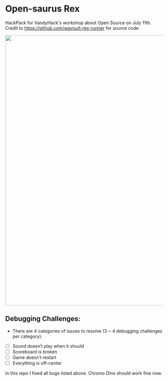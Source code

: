 # Open-saurus Rex
HackPack for VandyHack's workshop about Open Source on July 11th.
Credit to https://github.com/wayou/t-rex-runner for source code.

<img src="https://github.com/wayou/t-rex-runner/raw/gh-pages/assets/screenshot.gif" width="860" align="center"/>

## Debugging Challenges:
- There are 4 categories of issues to resolve (3 ~ 4 debugging challenges per category):
- [ ] Sound doesn’t play when it should
- [ ] Scoreboard is broken
- [ ] Game doesn’t restart
- [ ] Everything is off-center

In this repo I fixed all bugs listed above. Chromo Dino should work fine now.
